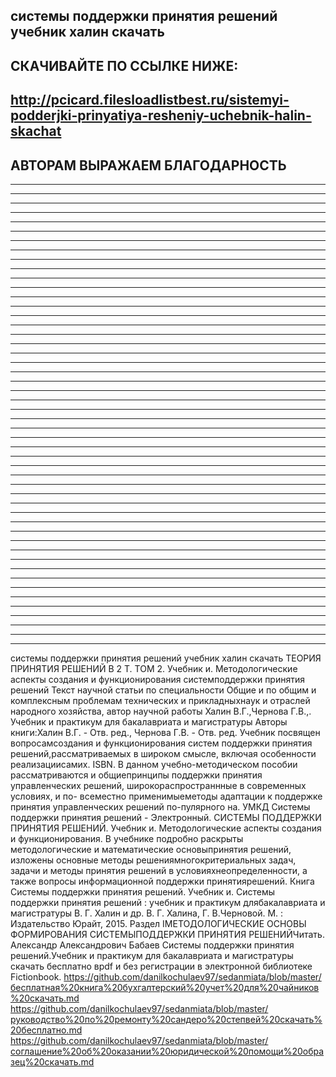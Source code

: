системы поддержки принятия решений учебник халин скачать
--------------------------------------------------
СКАЧИВАЙТЕ ПО ССЫЛКЕ НИЖЕ:
--------------------------------------------------
http://pcicard.filesloadlistbest.ru/sistemyi-podderjki-prinyatiya-resheniy-uchebnik-halin-skachat
--------------------------------------------------
АВТОРАМ ВЫРАЖАЕМ БЛАГОДАРНОСТЬ
--------------------------------------------------
--------------------------------------------------
--------------------------------------------------
--------------------------------------------------
--------------------------------------------------
--------------------------------------------------
--------------------------------------------------
--------------------------------------------------
--------------------------------------------------
--------------------------------------------------
--------------------------------------------------
--------------------------------------------------
--------------------------------------------------
--------------------------------------------------
--------------------------------------------------
--------------------------------------------------
--------------------------------------------------
--------------------------------------------------
--------------------------------------------------
--------------------------------------------------
--------------------------------------------------
--------------------------------------------------
--------------------------------------------------
--------------------------------------------------
--------------------------------------------------
--------------------------------------------------
--------------------------------------------------
--------------------------------------------------
--------------------------------------------------
--------------------------------------------------
--------------------------------------------------
--------------------------------------------------
--------------------------------------------------
--------------------------------------------------
--------------------------------------------------
--------------------------------------------------
--------------------------------------------------
--------------------------------------------------
--------------------------------------------------
--------------------------------------------------
--------------------------------------------------
--------------------------------------------------
--------------------------------------------------
--------------------------------------------------
--------------------------------------------------
--------------------------------------------------
--------------------------------------------------
--------------------------------------------------
--------------------------------------------------
--------------------------------------------------
--------------------------------------------------
системы поддержки принятия решений учебник халин скачать ТЕОРИЯ ПРИНЯТИЯ РЕШЕНИЙ В 2 Т. ТОМ 2. Учебник и. Методологические аспекты создания и функционирования системподдержки принятия решений Текст научной статьи по специальности Общие и  по общим и комплексным проблемам технических и прикладныхнаук и отраслей народного хозяйства, автор научной работы  Халин В.Г.,Чернова Г.В.,. Учебник и практикум для бакалавриата и магистратуры  Авторы книги:Халин В.Г. - Отв. ред., Чернова Г.В. - Отв. ред.  Учебник посвящен вопросамсоздания и функционирования систем поддержки принятия решений,рассматриваемых в широком смысле, включая особенности реализациисамих. ISBN. В данном учебно-методическом пособии рассматриваются и общиепринципы поддержки принятия управленческих решений, широкораспространнные в современных условиях, и по- всеместно применимыеметоды адаптации к поддержке принятия управленческих решений по-пулярного на. УМКД Системы поддержки принятия решений - Электронный. СИСТЕМЫ ПОДДЕРЖКИ ПРИНЯТИЯ РЕШЕНИЙ. Учебник и. Методологические аспекты создания и функционирования. В учебнике подробно раскрыты методологические и математические основыпринятия решений, изложены основные методы решениямногокритериальных задач, задачи и методы принятия решений в условияхнеопределенности, а также вопросы информационной поддержки принятиярешений. Книга Системы поддержки принятия решений. Учебник и. Системы поддержки принятия решений : учебник и практикум длябакалавриата и магистратуры  В. Г. Халин и др.  В. Г. Халина, Г. В.Черновой.  М. : Издательство Юрайт, 2015.  Раздел IМЕТОДОЛОГИЧЕСКИЕ ОСНОВЫ ФОРМИРОВАНИЯ СИСТЕМЫПОДДЕРЖКИ ПРИНЯТИЯ РЕШЕНИЙЧитать. Александр Александрович Бабаев Системы поддержки принятия решений.Учебник и практикум для бакалавриата и магистратуры скачать бесплатно вpdf и без регистрации в электронной библиотеке Fictionbook.
https://github.com/danilkochulaev97/sedanmiata/blob/master/бесплатная%20книга%20бухгалтерский%20учет%20для%20чайников%20скачать.md
https://github.com/danilkochulaev97/sedanmiata/blob/master/руководство%20по%20ремонту%20сандеро%20степвей%20скачать%20бесплатно.md
https://github.com/danilkochulaev97/sedanmiata/blob/master/соглашение%20об%20оказании%20юридической%20помощи%20образец%20скачать.md